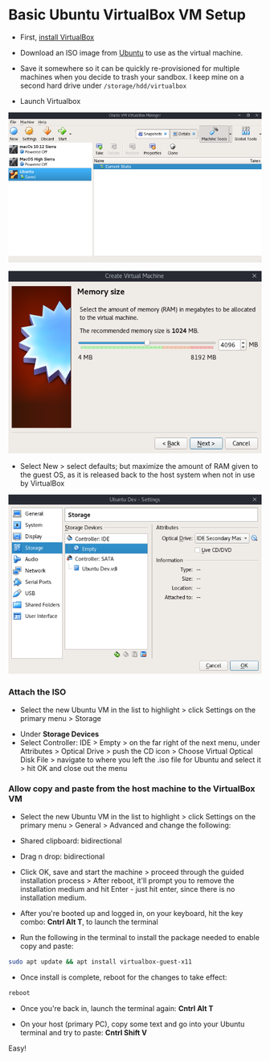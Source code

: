 # Basic Ubuntu VirtualBox VM Setup

* First, [install VirtualBox](https://wiki.debian.org/VirtualBox#Debian_9_.22Stretch.22)

* Download an ISO image from [Ubuntu](https://www.ubuntu.com/download/desktop) to use as the virtual machine.

* Save it somewhere so it can be quickly re-provisioned for multiple machines when you decide to trash your sandbox.  I keep mine on a second hard drive under `/storage/hdd/virtualbox`

* Launch Virtualbox

![VirtualBox Menu](img/virtualbox-home.png)

![VirtualBox RAM Menu](img/ubuntu-ram.png)
* Select New > select defaults; but maximize the amount of RAM given to the guest OS, as it is released back to the host system when not in use by VirtualBox

![Optical Menu](img/optical-drive.png)

### Attach the ISO
* Select the new Ubuntu VM in the list to highlight > click Settings on the primary menu > Storage
 - Under **Storage Devices**
 - Select Controller: IDE > Empty > on the far right of the next menu, under Attributes > Optical Drive > push the CD icon > Choose Virtual Optical Disk File > navigate to where you left the .iso file for Ubuntu and select it > hit OK and close out the menu

### Allow copy and paste from the host machine to the VirtualBox VM

* Select the new Ubuntu VM in the list to highlight > click Settings on the primary menu > General > Advanced and change the following:
 * Shared clipboard: bidirectional
 * Drag n drop: bidirectional


* Click OK, save and start the machine > proceed through the guided installation process > After reboot, it'll prompt you to remove the installation medium and hit Enter - just hit enter, since there is no installation medium.

* After you're booted up and logged in, on your keyboard, hit the key combo: **Cntrl Alt T**, to launch the terminal

* Run the following in the terminal to install the package needed to enable copy and paste:
```bash
sudo apt update && apt install virtualbox-guest-x11
```

* Once install is complete, reboot for the changes to take effect:
```bash
reboot
```

* Once you're back in, launch the terminal again: **Cntrl Alt T**

* On your host (primary PC), copy some text and go into your Ubuntu terminal and try to paste: **Cntrl Shift V**

Easy!
